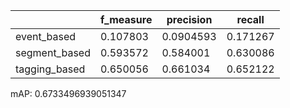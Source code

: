 |               |   f_measure |   precision |   recall |
|---------------|-------------|-------------|----------|
| event_based   |    0.107803 |   0.0904593 | 0.171267 |
| segment_based |    0.593572 |   0.584001  | 0.630086 |
| tagging_based |    0.650056 |   0.661034  | 0.652122 |
mAP: 0.6733496939051347
